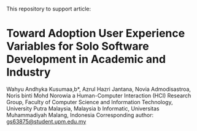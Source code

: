 This repository to support article:
<h1>Toward Adoption User Experience Variables for Solo Software Development in Academic and Industry</h1>

Wahyu Andhyka Kusumaa,b*, Azrul Hazri Jantana, Novia Admodisastroa, Noris binti Mohd Norowia
a Human-Computer Interaction (HCI) Research Group, Faculty of Computer Science and Information Technology, University Putra Malaysia, Malaysia 
b Informatic, Universitas Muhammadiyah Malang, Indonesia
Corresponding author: gs63875@student.upm.edu.my
